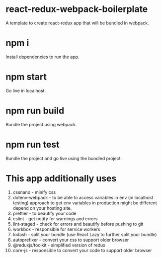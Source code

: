 # react-redux-webpack-boilerplate
A  template to create react-redux app that will be bundled in webpack.

# npm i
Install dependencies to run the app.

# npm start
Go live in localhost.

# npm run build
Bundle the project using webpack.

# npm run test
Bundle the project and go live using the bundled project.

# This app additionally uses
1. cssnano - minify css
2. dotenv-webpack - to be able to access variables in env (in localhost testing)
                    approach to get env variables in production might be different depend on your hosting site.
3. prettier - to beautify your code
4. eslint - get notify for warnings and errors
5. lint-staged - check for errors and beautify before pushing to git
6. workbox - responsible for service workers
7. lodash - split your bundle (use React Lazy to further split your bundle)
8. autoprefixer - convert your css to support older browser
9. @reduxjs/toolkit - simplified version of redux
10. core-js - responsible to convert your code to support older browser
